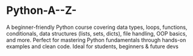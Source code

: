 # Python-A--Z-
A beginner-friendly Python course covering data types, loops, functions, conditionals, data structures (lists, sets, dicts), file handling, OOP basics, and more. Perfect for mastering Python fundamentals through hands-on examples and clean code. Ideal for students, beginners &amp; future devs
